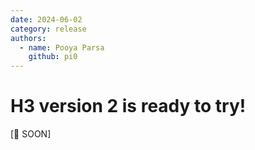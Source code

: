 ```yaml
---
date: 2024-06-02
category: release
authors:
  - name: Pooya Parsa
    github: pi0
---
```


# H3 version 2 is ready to try!

[👀 SOON]
